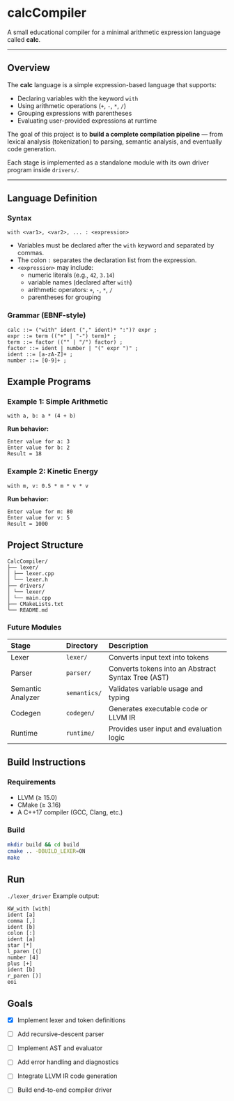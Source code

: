 # calcCompiler
A small educational compiler for a minimal arithmetic expression language called **calc**.

---

## Overview

The **calc** language is a simple expression-based language that supports:
- Declaring variables with the keyword `with`
- Using arithmetic operations (`+`, `-`, `*`, `/`)
- Grouping expressions with parentheses
- Evaluating user-provided expressions at runtime

The goal of this project is to **build a complete compilation pipeline** — from lexical analysis (tokenization) to parsing, semantic analysis, and eventually code generation.

Each stage is implemented as a standalone module with its own driver program inside `drivers/`.

---

## Language Definition

### Syntax
`with <var1>, <var2>, ... : <expression>`
- Variables must be declared after the `with` keyword and separated by commas.
- The colon `:` separates the declaration list from the expression.
- `<expression>` may include:
  - numeric literals (e.g., `42`, `3.14`)
  - variable names (declared after `with`)
  - arithmetic operators: `+`, `-`, `*`, `/`
  - parentheses for grouping

### Grammar (EBNF-style)
```
calc ::= ("with" ident ("," ident)* ":")? expr ;
expr ::= term (("+" | "-") term)* ;
term ::= factor (("" | "/") factor) ;
factor ::= ident | number | "(" expr ")" ;
ident ::= [a-zA-Z]+ ;
number ::= [0-9]+ ;
```
## Example Programs
### Example 1: Simple Arithmetic
`with a, b: a * (4 + b)`

**Run behavior:**
```
Enter value for a: 3
Enter value for b: 2
Result = 18
```
### Example 2: Kinetic Energy
`with m, v: 0.5 * m * v * v`

**Run behavior:**
```
Enter value for m: 80
Enter value for v: 5
Result = 1000
```

## Project Structure
```
CalcCompiler/
├── lexer/
│ ├── lexer.cpp
│ └── lexer.h
├── drivers/
│ └── lexer/
│ └── main.cpp
├── CMakeLists.txt
└── README.md
```

### Future Modules
| Stage | Directory | Description |
|:------|:-----------|:------------|
| Lexer | `lexer/` | Converts input text into tokens |
| Parser | `parser/` | Converts tokens into an Abstract Syntax Tree (AST) |
| Semantic Analyzer | `semantics/` | Validates variable usage and typing |
| Codegen | `codegen/` | Generates executable code or LLVM IR |
| Runtime | `runtime/` | Provides user input and evaluation logic |

## Build Instructions
### Requirements
- LLVM (≥ 15.0)
- CMake (≥ 3.16)
- A C++17 compiler (GCC, Clang, etc.)

### Build
```bash
mkdir build && cd build
cmake .. -DBUILD_LEXER=ON
make
```

## Run
`./lexer_driver`
Example output:
```
KW_with [with]
ident [a]
comma [,]
ident [b]
colon [:]
ident [a]
star [*]
l_paren [(]
number [4]
plus [+]
ident [b]
r_paren [)]
eoi
```
## Goals
- [x] Implement lexer and token definitions
- [ ] Add recursive-descent parser
- [ ] Implement AST and evaluator
- [ ] Add error handling and diagnostics
- [ ] Integrate LLVM IR code generation
- [ ] Build end-to-end compiler driver



